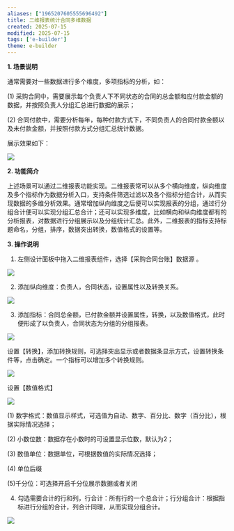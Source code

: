 ```yaml
---
aliases: ["1965207605555696492"]
title: 二维报表统计合同多维数据
created: 2025-07-15
modified: 2025-07-15
tags: ['e-builder']
theme: e-builder
---
```


**1. 场景说明**

通常需要对一些数据进行多个维度，多项指标的分析，如：

(1) 采购合同中，需要展示每个负责人下不同状态的合同的总金额和应付款金额的数据，并按照负责人分组汇总进行数据的展示；

(2) 合同付款中，需要分析每年，每种付款方式下，不同负责人的合同付款金额以及未付款金额，并按照付款方式分组汇总统计数据。

展示效果如下：

![](https://myhelpdoc.oss-cn-heyuan.aliyuncs.com/mdimages/29a61441d714886f4a0abf3fb45a2031.jpg)

**2. **功**能简介**

上述场景可以通过二维报表功能实现。二维报表常可以从多个横向维度，纵向维度及多个指标作为数据分析入口，支持条件筛选过滤以及各个指标分组合计，从而实现数据的多维分析效果。通常增加纵向维度之后便可以实现报表的分组，通过行分组合计便可以实现分组汇总合计；还可以实现多维度，比如横向和纵向维度都有的分析报表，对数据进行分组展示以及分组统计汇总。此外，二维报表的指标支持标题命名，分组，排序，数据突出转换，数值格式的设置等。

**3. 操作说明**

1. 左侧设计面板中拖入二维报表组件，选择【采购合同台账】数据源 。

![](https://myhelpdoc.oss-cn-heyuan.aliyuncs.com/mdimages/16cbff843f65179b985ca2930b47c89d.jpg)

2. 添加纵向维度：负责人，合同状态，设置属性以及转换关系。

![](https://myhelpdoc.oss-cn-heyuan.aliyuncs.com/mdimages/1b0c61e776c155b185af978154b7c914.jpg)

3. 添加指标：合同总金额，已付款金额并设置属性，转换，以及数值格式，此时便形成了以负责人，合同状态为分组的分组报表。

![](https://myhelpdoc.oss-cn-heyuan.aliyuncs.com/mdimages/3d7af127a9fcd6038dc6ced86e5ed2f9.jpg)

设置【转换】，添加转换规则，可选择突出显示或者数据条显示方式，设置转换条件等，点击确定。一个指标可以增加多个转换规则。

![](https://myhelpdoc.oss-cn-heyuan.aliyuncs.com/mdimages/582e19502336a0e3957b75cdcdb12a58.jpg)

设置【数值格式】

![](https://myhelpdoc.oss-cn-heyuan.aliyuncs.com/mdimages/cf278c21d1a7fa187c341f976143914f.jpg)

(1) 数字格式：数值显示样式，可选值为自动、数字、百分比、数字（百分比），根据实际情况选择；

(2) 小数位数：数据存在小数时的可设置显示位数，默认为2；

(3) 数值单位：数据单位，可根据数值的实际情况选择；

(4) 单位后缀

(5)千分位：可选择开启千分位展示数据或者关闭

4. 勾选需要合计的行和列，行合计：所有行的一个总合计；行分组合计：根据指标进行分组的合计，列合计同理，从而实现分组合计。

![](https://myhelpdoc.oss-cn-heyuan.aliyuncs.com/mdimages/0ff2e99ceda4bdc0e6e01296dc08b2c7.jpg)

